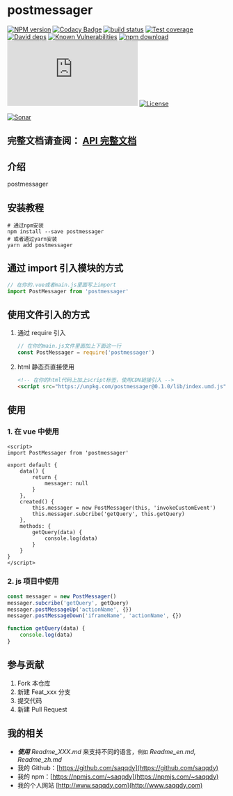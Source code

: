 # postmessager

[![NPM version][npm-image]][npm-url]
[![Codacy Badge][codacy-image]][codacy-url]
[![build status][travis-image]][travis-url]
[![Test coverage][codecov-image]][codecov-url]
[![David deps][david-image]][david-url]
[![Known Vulnerabilities][snyk-image]][snyk-url]
[![npm download][download-image]][download-url]
[![gzip][gzip-image]][gzip-url]
[![License][license-image]][license-url]

[![Sonar][sonar-image]][sonar-url]

[npm-image]: https://img.shields.io/npm/v/postmessager.svg?style=flat-square
[npm-url]: https://npmjs.org/package/postmessager
[codacy-image]: https://app.codacy.com/project/badge/Grade/f70d4880e4ad4f40aa970eb9ee9d0696
[codacy-url]: https://www.codacy.com/gh/saqqdy/postmessager/dashboard?utm_source=github.com&amp;utm_medium=referral&amp;utm_content=saqqdy/postmessager&amp;utm_campaign=Badge_Grade
[travis-image]: https://travis-ci.com/saqqdy/postmessager.svg?branch=master
[travis-url]: https://travis-ci.com/saqqdy/postmessager
[codecov-image]: https://img.shields.io/codecov/c/github/saqqdy/postmessager.svg?style=flat-square
[codecov-url]: https://codecov.io/github/saqqdy/postmessager?branch=master
[david-image]: https://img.shields.io/david/saqqdy/postmessager.svg?style=flat-square
[david-url]: https://david-dm.org/saqqdy/postmessager
[snyk-image]: https://snyk.io/test/npm/postmessager/badge.svg?style=flat-square
[snyk-url]: https://snyk.io/test/npm/postmessager
[download-image]: https://img.shields.io/npm/dm/postmessager.svg?style=flat-square
[download-url]: https://npmjs.org/package/postmessager
[gzip-image]: http://img.badgesize.io/https://unpkg.com/postmessager/lib/index.js?compression=gzip&label=gzip%20size:%20JS
[gzip-url]: http://img.badgesize.io/https://unpkg.com/postmessager/lib/index.js?compression=gzip&label=gzip%20size:%20JS
[license-image]: https://img.shields.io/badge/License-MIT-yellow.svg
[license-url]: LICENSE
[sonar-image]: https://sonarcloud.io/api/project_badges/quality_gate?project=saqqdy_postmessager
[sonar-url]: https://sonarcloud.io/dashboard?id=saqqdy_postmessager

## **完整文档请查阅： [API 完整文档](./docs/classes/default.md)**

## 介绍

postmessager

## 安装教程

```shell
# 通过npm安装
npm install --save postmessager
# 或者通过yarn安装
yarn add postmessager
```

## 通过 import 引入模块的方式

```js
// 在你的.vue或者main.js里面写上import
import PostMessager from 'postmessager'
```

## 使用文件引入的方式

1. 通过 require 引入

    ```js
    // 在你的main.js文件里面加上下面这一行
    const PostMessager = require('postmessager')
    ```

2. html 静态页直接使用

    ```html
    <!-- 在你的html代码上加上script标签，使用CDN链接引入 -->
    <script src="https://unpkg.com/postmessager@0.1.0/lib/index.umd.js"></script>
    ```

## 使用

### 1. 在 vue 中使用

```vue
<script>
import PostMessager from 'postmessager'

export default {
    data() {
        return {
            messager: null
        }
    },
    created() {
        this.messager = new PostMessager(this, 'invokeCustomEvent')
        this.messager.subcribe('getQuery', this.getQuery)
    },
    methods: {
        getQuery(data) {
            console.log(data)
        }
    }
}
</script>
```

### 2. js 项目中使用

```js
const messager = new PostMessager()
messager.subcribe('getQuery', getQuery)
messager.postMessageUp('actionName', {})
messager.postMessageDown('iframeName', 'actionName', {})

function getQuery(data) {
    console.log(data)
}
```

## 参与贡献

1. Fork 本仓库
2. 新建 Feat_xxx 分支
3. 提交代码
4. 新建 Pull Request

## 我的相关

-   **_使用_** _Readme_XXX.md_ 来支持不同的语言，`例如` _Readme_en.md, Readme_zh.md_
-   我的 Github：[https://github.com/saqqdy](https://github.com/saqqdy)
-   我的 npm：[https://npmjs.com/~saqqdy](https://npmjs.com/~saqqdy)
-   我的个人网站 [http://www.saqqdy.com](http://www.saqqdy.com)
